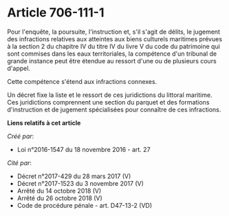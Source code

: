 # Article 706-111-1

Pour l'enquête, la poursuite, l'instruction et, s'il s'agit de délits, le jugement des infractions relatives aux atteintes
aux biens culturels maritimes prévues à la section 2 du chapitre IV du titre IV du livre V du code du patrimoine qui sont
commises dans les eaux territoriales, la compétence d'un tribunal de grande instance peut être étendue au ressort d'une ou de
plusieurs cours d'appel. 

Cette compétence s'étend aux infractions connexes. 

Un décret fixe la liste et le ressort de ces juridictions du littoral maritime. Ces juridictions comprennent une section du
parquet et des formations d'instruction et de jugement spécialisées pour connaître de ces infractions.

**Liens relatifs à cet article**

_Créé par_:

  - Loi n°2016-1547 du 18 novembre 2016 - art. 27

_Cité par_:

  - Décret n°2017-429 du 28 mars 2017 (V)
  - Décret n°2017-1523 du 3 novembre 2017 (V)
  - Arrêté du 14 octobre 2018 (V)
  - Arrêté du 26 octobre 2018 (V)
  - Code de procédure pénale - art. D47-13-2 (VD)

